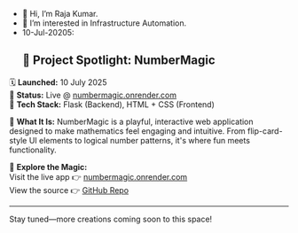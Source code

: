 - 👋 Hi, I’m Raja Kumar.
- 👀 I’m interested in Infrastructure Automation.
- 10-Jul-20205: 
    ## 🌟 Project Spotlight: NumberMagic
🗓️ **Launched:** 10 July 2025  
🚀 **Status:** Live @ [numbermagic.onrender.com](https://numbermagic.onrender.com)  
🔧 **Tech Stack:** Flask (Backend), HTML + CSS (Frontend)

🎩 **What It Is:** NumberMagic is a playful, interactive web application designed to make mathematics feel engaging and intuitive. From flip-card-style UI elements to logical number patterns, it's where fun meets functionality.

🔗 **Explore the Magic:**  
Visit the live app 👉 [numbermagic.onrender.com](https://numbermagic.onrender.com)  
View the source 👉 [GitHub Repo](https://github.com/grk0519/fun-number-math-webapp)

---

Stay tuned—more creations coming soon to this space!


<!---
grk0519/grk0519 is a ✨ special ✨ repository because its `README.md` (this file) appears on your GitHub profile.
You can click the Preview link to take a look at your changes.
--->
